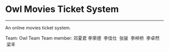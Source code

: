 # Owl Movies Ticket System
---
An online movies ticket system.

Team: Owl Team
Team member: 邓夏君  李荣德  李佳仕  张骏  李梓桥  李卓然  梁丰
